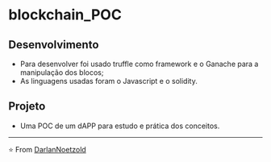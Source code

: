 # blockchain_POC

## Desenvolvimento
* Para desenvolver foi usado truffle como framework e o Ganache para a manipulação dos blocos;
* As linguagens usadas foram o Javascript e o solidity.

## Projeto
*  Uma POC de um dAPP para estudo e prática dos conceitos.

---
⭐️ From [DarlanNoetzold](https://github.com/DarlanNoetzold)

